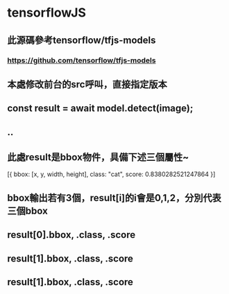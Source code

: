 # tensorflowJS

## 此源碼參考tensorflow/tfjs-models
### https://github.com/tensorflow/tfjs-models


## 本處修改前台的src呼叫，直接指定版本
### <script src="https://cdn.jsdelivr.net/npm/@tensorflow/tfjs@0.9.0"> </script>
### <script src="https://cdn.jsdelivr.net/npm/@tensorflow-models/coco-ssd@1.1.0"> </script>
 
## const result = await model.detect(image);
## ..
## 此處result是bbox物件，具備下述三個屬性~
[{
  bbox: [x, y, width, height],
  class: "cat",
  score: 0.8380282521247864
}]

## bbox輸出若有3個，result[i]的i會是0,1,2，分別代表三個bbox
## result[0].bbox, .class, .score
## result[1].bbox, .class, .score
## result[1].bbox, .class, .score
